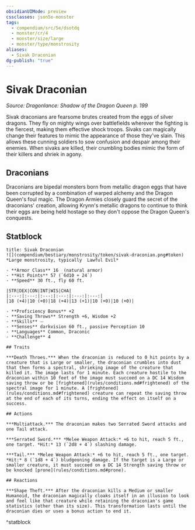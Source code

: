 ```yaml
---
obsidianUIMode: preview
cssclasses: json5e-monster
tags:
  - compendium/src/5e/dsotdq
  - monster/cr/4
  - monster/size/large
  - monster/type/monstrosity
aliases:
  - Sivak Draconian
dg-publish: "true"
---
```

# Sivak Draconian
*Source: Dragonlance: Shadow of the Dragon Queen p. 199*  

Sivak draconians are fearsome brutes created from the eggs of silver dragons. They fly on mighty wings over battlefields wherever the fighting is the fiercest, making them effective shock troops. Sivaks can magically change their features to mimic the appearance of those they've slain. This allows these cunning soldiers to sow confusion and despair among their enemies. When sivaks are killed, their crumbling bodies mimic the form of their killers and shriek in agony.

## Draconians

Draconians are bipedal monsters born from metallic dragon eggs that have been corrupted by a combination of warped alchemy and the Dragon Queen's foul magic. The Dragon Armies closely guard the secret of the draconians' creation, allowing Krynn's metallic dragons to continue to think their eggs are being held hostage so they don't oppose the Dragon Queen's conquests.

## Statblock

```ad-statblock
title: Sivak Draconian
![](compendium/bestiary/monstrosity/token/sivak-draconian.png#token)
*Large monstrosity, typically  Lawful Evil*

- **Armor Class** 16  (natural armor)
- **Hit Points** 57 (`6d10 + 24`)
- **Speed** 30 ft., fly 60 ft.

|STR|DEX|CON|INT|WIS|CHA|
|:---:|:---:|:---:|:---:|:---:|:---:|
|18 (+4)|10 (+0)|18 (+4)|13 (+1)|10 (+0)|10 (+0)|

- **Proficiency Bonus** +2
- **Saving Throws** Strength +6, Wisdom +2
- **Skills** ⏤
- **Senses** darkvision 60 ft., passive Perception 10
- **Languages** Common, Draconic
- **Challenge** 4

## Traits

***Death Throes.*** When the draconian is reduced to 0 hit points by a creature that is Large or smaller, the draconian crumbles into dust that then forms a spectral, shrieking image of the creature that killed it. The image lasts for 1 minute. Each creature hostile to the draconian within 10 feet of the image must succeed on a DC 14 Wisdom saving throw or be [frightened](rules/conditions.md#frightened) of the spectral image for 1 minute. A [frightened](rules/conditions.md#frightened) creature can repeat the saving throw at the end of each of its turns, ending the effect on itself on a success.

## Actions

***Multiattack.*** The draconian makes two Serrated Sword attacks and one Tail attack.

***Serrated Sword.*** *Melee Weapon Attack:* +6 to hit, reach 5 ft., one target. *Hit:* 13 (`2d8 + 4`) slashing damage.

***Tail.*** *Melee Weapon Attack:* +6 to hit, reach 5 ft., one target. *Hit:* 8 (`1d8 + 4`) bludgeoning damage. If the target is a Large or smaller creature, it must succeed on a DC 14 Strength saving throw or be knocked [prone](rules/conditions.md#prone).

## Reactions

***Shape Theft.*** After the draconian kills a Medium or smaller Humanoid, the draconian magically cloaks itself in an illusion to look and feel like that creature while retaining the draconian's game statistics (other than its size). This transformation lasts until the draconian dies or uses a bonus action to end it.
```
^statblock